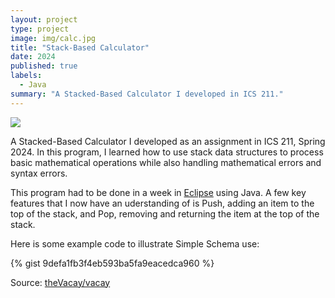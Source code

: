 ```yaml
---
layout: project
type: project
image: img/calc.jpg
title: "Stack-Based Calculator"
date: 2024
published: true
labels:
  - Java
summary: "A Stacked-Based Calculator I developed in ICS 211."
---
```


<img class="img-fluid" src="../img/vacay/vacay-home-page.png">

A Stacked-Based Calculator I developed as an assignment in ICS 211, Spring 2024. In this program, I learned how to use stack data structures to process basic mathematical operations while also handling mathematical errors and syntax errors. 

This program had to be done in a week in [Eclipse](https://eclipseide.org/) using Java. A few key features that I now have an uderstanding of is Push, adding an item to the top of the stack, and Pop, removing and returning the item at the top of the stack. 

Here is some example code to illustrate Simple Schema use:

{% gist 9defa1fb3f4eb593ba5fa9eacedca960 %}
 
Source: <a href="https://github.com/theVacay/vacay">theVacay/vacay</a>

